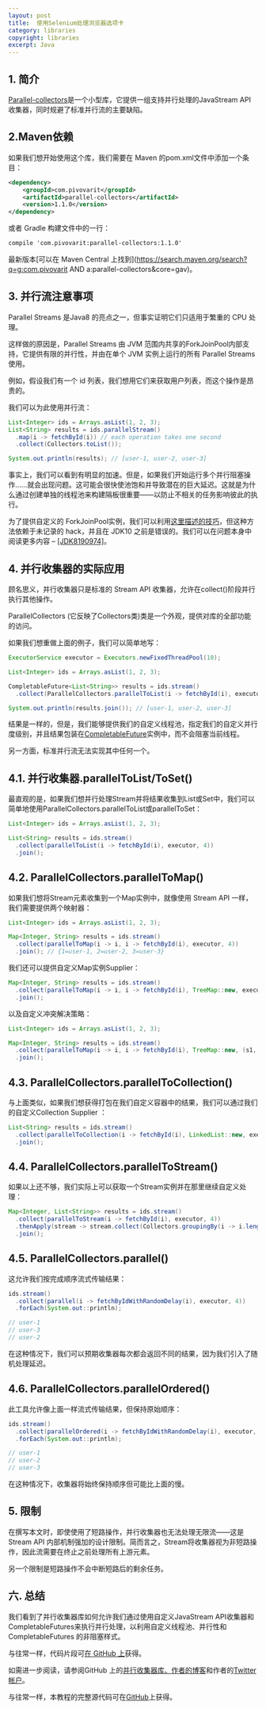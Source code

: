 ```yaml
---
layout: post
title:  使用Selenium处理浏览器选项卡
category: libraries
copyright: libraries
excerpt: Java
---
```


## 1. 简介

[Parallel-collectors](https://github.com/pivovarit/parallel-collectors)是一个小型库，它提供一组支持并行处理的JavaStream API 收集器，同时规避了标准并行流的主要缺陷。

## 2.Maven依赖

如果我们想开始使用这个库，我们需要在 Maven 的pom.xml文件中添加一个条目：

```xml
<dependency>
    <groupId>com.pivovarit</groupId>
    <artifactId>parallel-collectors</artifactId>
    <version>1.1.0</version>
</dependency>
```

或者 Gradle 构建文件中的一行：

```xml
compile 'com.pivovarit:parallel-collectors:1.1.0'
```

最新版本[可以在 Maven Central 上找到](https://search.maven.org/search?q=g:com.pivovarit AND a:parallel-collectors&core=gav)。

## 3. 并行流注意事项

Parallel Streams 是Java8 的亮点之一，但事实证明它们只适用于繁重的 CPU 处理。

这样做的原因是，Parallel Streams 由 JVM 范围内共享的ForkJoinPool内部支持，它提供有限的并行性，并由在单个 JVM 实例上运行的所有 Parallel Streams 使用。

例如，假设我们有一个 id 列表，我们想用它们来获取用户列表，而这个操作是昂贵的。

我们可以为此使用并行流：

```java
List<Integer> ids = Arrays.asList(1, 2, 3); 
List<String> results = ids.parallelStream() 
  .map(i -> fetchById(i)) // each operation takes one second
  .collect(Collectors.toList()); 

System.out.println(results); // [user-1, user-2, user-3]
```

事实上，我们可以看到有明显的加速。但是，如果我们开始运行多个并行阻塞操作……就会出现问题。这可能会很快使池饱和并导致潜在的巨大延迟。这就是为什么通过创建单独的线程池来构建隔板很重要——以防止不相关的任务影响彼此的执行。

为了提供自定义的 ForkJoinPool实例，我们可以利用[这里描述的技巧](https://www.baeldung.com/java-8-parallel-streams-custom-threadpool)，但这种方法依赖于未记录的 hack，并且在 JDK10 之前是错误的。我们可以在问题本身中阅读更多内容 – [[JDK8190974]](https://bugs.openjdk.java.net/browse/JDK-8190974)。

## 4. 并行收集器的实际应用

顾名思义，并行收集器只是标准的 Stream API 收集器，允许在collect()阶段并行执行其他操作。

ParallelCollectors (它反映了Collectors类)类是一个外观，提供对库的全部功能的访问。

如果我们想重做上面的例子，我们可以简单地写：

```java
ExecutorService executor = Executors.newFixedThreadPool(10);

List<Integer> ids = Arrays.asList(1, 2, 3);

CompletableFuture<List<String>> results = ids.stream()
  .collect(ParallelCollectors.parallelToList(i -> fetchById(i), executor, 4));

System.out.println(results.join()); // [user-1, user-2, user-3]
```

结果是一样的，但是，我们能够提供我们的自定义线程池，指定我们的自定义并行度级别，并且结果包装在[CompletableFuture](https://www.baeldung.com/java-completablefuture)实例中，而不会阻塞当前线程。 

另一方面，标准并行流无法实现其中任何一个。

## 4.1. 并行收集器.parallelToList/ToSet()

最直观的是，如果我们想并行处理Stream并将结果收集到List或Set中，我们可以简单地使用ParallelCollectors.parallelToList或parallelToSet：

```java
List<Integer> ids = Arrays.asList(1, 2, 3);

List<String> results = ids.stream()
  .collect(parallelToList(i -> fetchById(i), executor, 4))
  .join();
```

## 4.2. ParallelCollectors.parallelToMap()

如果我们想将Stream元素收集到一个Map实例中，就像使用 Stream API 一样，我们需要提供两个映射器：

```java
List<Integer> ids = Arrays.asList(1, 2, 3);

Map<Integer, String> results = ids.stream()
  .collect(parallelToMap(i -> i, i -> fetchById(i), executor, 4))
  .join(); // {1=user-1, 2=user-2, 3=user-3}
```

我们还可以提供自定义Map实例Supplier：

```java
Map<Integer, String> results = ids.stream()
  .collect(parallelToMap(i -> i, i -> fetchById(i), TreeMap::new, executor, 4))
  .join();

```

以及自定义冲突解决策略：

```java
List<Integer> ids = Arrays.asList(1, 2, 3);

Map<Integer, String> results = ids.stream()
  .collect(parallelToMap(i -> i, i -> fetchById(i), TreeMap::new, (s1, s2) -> s1, executor, 4))
  .join();
```

## 4.3. ParallelCollectors.parallelToCollection()

与上面类似，如果我们想获得打包在我们自定义容器中的结果，我们可以通过我们的自定义Collection Supplier ：

```java
List<String> results = ids.stream()
  .collect(parallelToCollection(i -> fetchById(i), LinkedList::new, executor, 4))
  .join();
```

## 4.4. ParallelCollectors.parallelToStream()

如果以上还不够，我们实际上可以获取一个Stream实例并在那里继续自定义处理：

```java
Map<Integer, List<String>> results = ids.stream()
  .collect(parallelToStream(i -> fetchById(i), executor, 4))
  .thenApply(stream -> stream.collect(Collectors.groupingBy(i -> i.length())))
  .join();
```

## 4.5. ParallelCollectors.parallel()

这允许我们按完成顺序流式传输结果：

```java
ids.stream()
  .collect(parallel(i -> fetchByIdWithRandomDelay(i), executor, 4))
  .forEach(System.out::println);

// user-1
// user-3
// user-2

```

在这种情况下，我们可以预期收集器每次都会返回不同的结果，因为我们引入了随机处理延迟。

## 4.6. ParallelCollectors.parallelOrdered()

此工具允许像上面一样流式传输结果，但保持原始顺序：

```java
ids.stream()
  .collect(parallelOrdered(i -> fetchByIdWithRandomDelay(i), executor, 4))
  .forEach(System.out::println);

// user-1
// user-2 
// user-3 

```

在这种情况下，收集器将始终保持顺序但可能比上面的慢。

## 5. 限制

在撰写本文时，即使使用了短路操作，并行收集器也无法处理无限流——这是 Stream API 内部机制强加的设计限制。简而言之，Stream将收集器视为非短路操作，因此流需要在终止之前处理所有上游元素。

另一个限制是短路操作不会中断短路后的剩余任务。

## 六. 总结

我们看到了并行收集器库如何允许我们通过使用自定义JavaStream API收集器和CompletableFutures来执行并行处理，以利用自定义线程池、并行性和 CompletableFutures 的非阻塞样式。

与往常一样，代码片段可[在 GitHub 上](https://github.com/eugenp/tutorials/tree/master/libraries-2)获得。

如需进一步阅读，请参阅GitHub 上的[并行收集器库、](https://github.com/pivovarit/parallel-collectors)[作者的博客](http://4comprehension.com/)和作者的[Twitter 帐户](https://twitter.com/pivovarit)。

与往常一样，本教程的完整源代码可在[GitHub](https://github.com/tu-yucheng/taketoday-tutorial4j/tree/master/opensource-libraries/libraries-2)上获得。